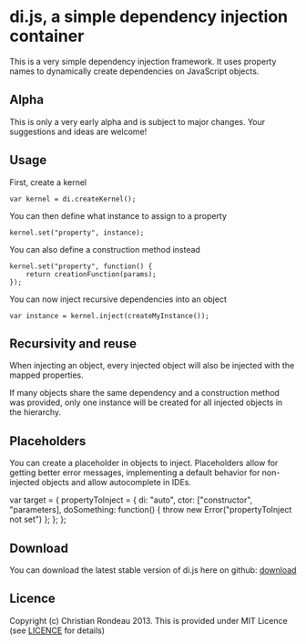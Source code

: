 ﻿di.js, a simple dependency injection container
==============================================

This is a very simple dependency injection framework. It uses property names to dynamically create dependencies on JavaScript objects.

Alpha
-----

This is only a very early alpha and is subject to major changes. Your suggestions and ideas are welcome!

Usage
-----

First, create a kernel

    var kernel = di.createKernel();

You can then define what instance to assign to a property

    kernel.set("property", instance);

You can also define a construction method instead

    kernel.set("property", function() {
		return creationFunction(params);
	});

You can now inject recursive dependencies into an object

    var instance = kernel.inject(createMyInstance());

Recursivity and reuse
---------------------

When injecting an object, every injected object will also be injected with the mapped properties.

If many objects share the same dependency and a construction method was provided, only one instance will be created for all injected objects in the hierarchy.

Placeholders
---------------------

You can create a placeholder in objects to inject. Placeholders allow for getting better error messages, implementing a default behavior for non-injected objects and allow autocomplete in IDEs.

var target = {
	propertyToInject = {
		di: "auto",
		ctor: ["constructor", "parameters],
		doSomething: function() { throw new Error("propertyToInject not set") };
	};
};

Download
--------

You can download the latest stable version of di.js here on github: [download](https://raw.github.com/christianrondeau/di.js/master/di/di.js)

Licence
-------

Copyright (c) Christian Rondeau 2013. This is provided under MIT Licence (see [LICENCE](https://github.com/christianrondeau/di.js/blob/master/LICENCE) for details)